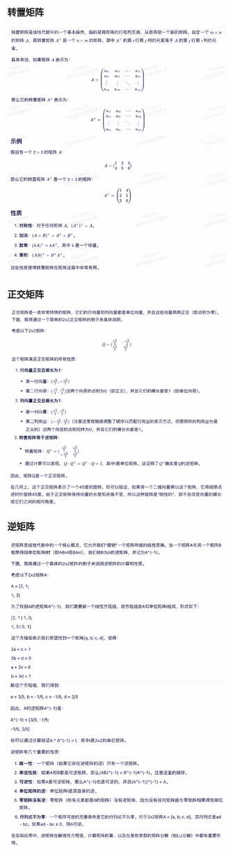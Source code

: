 ## 转置矩阵
![zhuanzhijuzhen.jpg](zhuanzhijuzhen.jpg)
## 正交矩阵
![zhengjiaojuzhen.jpg](zhengjiaojuzhen.jpg)
## 逆矩阵
![nijuzhen.jpg](nijuzhen.jpg)